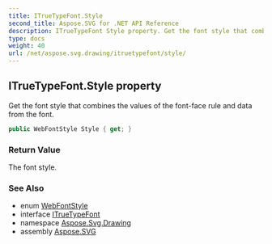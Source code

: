 ```yaml
---
title: ITrueTypeFont.Style
second_title: Aspose.SVG for .NET API Reference
description: ITrueTypeFont Style property. Get the font style that combines the values of the font-face rule and data from the font
type: docs
weight: 40
url: /net/aspose.svg.drawing/itruetypefont/style/
---
```

## ITrueTypeFont.Style property

Get the font style that combines the values of the font-face rule and data from the font.

```csharp
public WebFontStyle Style { get; }
```

### Return Value

The font style.

### See Also

* enum [WebFontStyle](../../webfontstyle/)
* interface [ITrueTypeFont](../)
* namespace [Aspose.Svg.Drawing](../../../aspose.svg.drawing/)
* assembly [Aspose.SVG](../../../)
